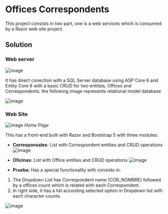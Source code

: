 # Offices Correspondents

This project consists in two part, one is a web services which is consumed by a Razor web site project.

## Solution
### Web server
![image](https://user-images.githubusercontent.com/16918921/203468127-e90c5cde-cd95-42f7-bbe6-852e5b8ef7c2.png)

It has direct conection with a SQL Server database using ASP Core 6 and Entity Core 6 with a basic CRUD for two entities, Offices and Correspondents. the following image represents relational model database

![image](https://user-images.githubusercontent.com/16918921/203468404-51a9a2ec-548b-434b-b0ab-2363505ad20d.png)


### Web Site
![image](https://user-images.githubusercontent.com/16918921/203468583-35c4fa34-cbf6-4f33-8805-0dcba0cdb7f6.png)
*Home Page*

This has a front-end built with Razor and Bootstrap 5 with three modules:

* **Corresponsales:** List with Correspondent entities and CRUD operations
![image](https://user-images.githubusercontent.com/16918921/203469406-b319bc14-a124-48e3-aad5-700cfc005877.png)

* **Oficinas:** List with Office entities and CRUD operations
![image](https://user-images.githubusercontent.com/16918921/203469419-f81c120b-d41f-4bfd-9bf6-ccc569d76003.png)

* **Prueba:** Has a special functionality with consists in:

1. The Dropdown List has Correspondent name (COR_NOMBRE) followed by a offices count which is related with each Correspondent.
2. In right side, it has a list according selected option in Dropdown list with each character counts.

![image](https://user-images.githubusercontent.com/16918921/203469599-0f8d26b9-1da4-404d-a55e-ee661e78c39c.png)
